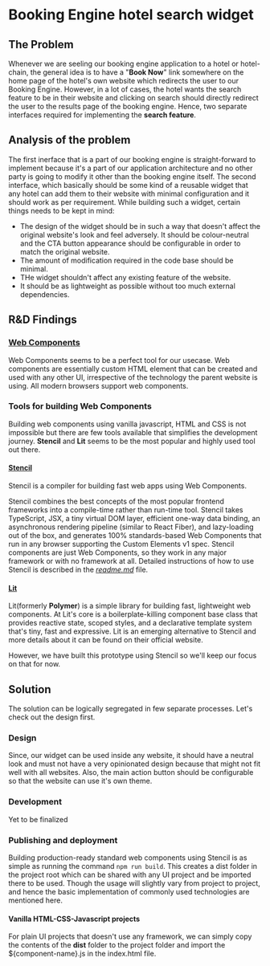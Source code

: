 # Booking Engine hotel search widget

## The Problem

Whenever we are seeling our booking engine application to a hotel or hotel-chain, the general idea is to have a "**Book Now**" link somewhere on the home page of the hotel's own website which redirects the user to our Booking Engine.
However, in a lot of cases, the hotel wants the search feature to be in their website and clicking on search should directly redirect the user to the results page of the booking engine.
Hence, two separate interfaces required for implementing the **search feature**.

## Analysis of the problem

The first inerface that is a part of our booking engine is straight-forward to implement because it's a part of our application architecture and no other party is going to modify it other than the booking engine itself.
The second interface, which basically should be some kind of a reusable widget that any hotel can add them to their website with minimal configuration and it should work as per requirement.
While building such a widget, certain things needs to be kept in mind:

- The design of the widget should be in such a way that doesn't affect the original website's look and feel adversely. It should be colour-neutral and the CTA button appearance should be configurable in order to match the original website.
- The amount of modification required in the code base should be minimal.
- THe widget shouldn't affect any existing feature of the website.
- It should be as lightweight as possible without too much external dependencies.

## R&D Findings

### **[Web Components](https://developer.mozilla.org/en-US/docs/Web/Web_Components)**

Web Components seems to be a perfect tool for our usecase. Web components are essentially custom HTML element that can be created and used with any other UI, irrespective of the technology the parent website is using. All modern browsers support web components.

### **Tools for building Web Components**

Building web components using vanilla javascript, HTML and CSS is not impossible but there are few tools available that simplifies the development journey. **Stencil** and **Lit** seems to be the most popular and highly used tool out there.

#### **[Stencil](https://stenciljs.com/)**

Stencil is a compiler for building fast web apps using Web Components.

Stencil combines the best concepts of the most popular frontend frameworks into a compile-time rather than run-time tool. Stencil takes TypeScript, JSX, a tiny virtual DOM layer, efficient one-way data binding, an asynchronous rendering pipeline (similar to React Fiber), and lazy-loading out of the box, and generates 100% standards-based Web Components that run in any browser supporting the Custom Elements v1 spec.
Stencil components are just Web Components, so they work in any major framework or with no framework at all.
Detailed instructions of how to use Stencil is described in the [_readme.md_](./readme.md) file.

#### **[Lit](https://lit.dev/)**

Lit(formerly **Polymer**) is a simple library for building fast, lightweight web components.
At Lit's core is a boilerplate-killing component base class that provides reactive state, scoped styles, and a declarative template system that's tiny, fast and expressive.
Lit is an emerging alternative to Stencil and more details about it can be found on their official website.

However, we have built this prototype using Stencil so we'll keep our focus on that for now.

## Solution

The solution can be logically segregated in few separate processes. Let's check out the design first.

### Design

Since, our widget can be used inside any website, it should have a neutral look and must not have a very opinionated design because that might not fit well with all websites. Also, the main action button should be configurable so that the website can use it's own theme.

### Development

Yet to be finalized

### Publishing and deployment

Building production-ready standard web components using Stencil is as simple as running the command `npm run build`.
This creates a dist folder in the project root which can be shared with any UI project and be imported there to be used.
Though the usage will slightly vary from project to project, and hence the basic implementation of commonly used technologies are mentioned here.

#### Vanilla HTML-CSS-Javascript projects

For plain UI projects that doesn't use any framework, we can simply copy the contents of the **dist** folder to the project folder and import the ${component-name}.js in the index.html file.
